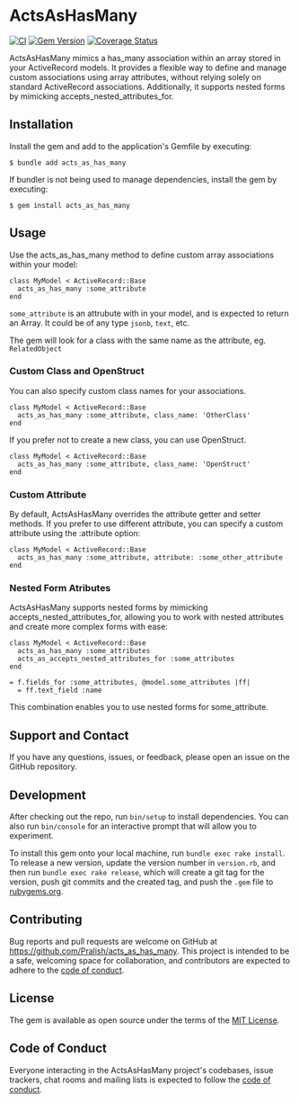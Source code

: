 # ActsAsHasMany

[![CI](https://github.com/pralish/acts_as_has_many/workflows/Ruby/badge.svg)](https://github.com/Pralish/acts_as_has_many/actions)
[![Gem Version](https://badge.fury.io/rb/acts_as_has_many.svg)](https://badge.fury.io/rb/acts_as_has_many)
[![Coverage Status](https://coveralls.io/repos/github/Pralish/acts_as_has_many/badge.svg)](https://coveralls.io/github/Pralish/acts_as_has_many)

 ActsAsHasMany mimics a has_many association within an array stored in your ActiveRecord models. It provides a flexible way to define and manage custom associations using array attributes, without relying solely on standard ActiveRecord associations.  Additionally, it supports nested forms by mimicking accepts_nested_attributes_for.

## Installation

Install the gem and add to the application's Gemfile by executing:

    $ bundle add acts_as_has_many

If bundler is not being used to manage dependencies, install the gem by executing:

    $ gem install acts_as_has_many

## Usage

Use the acts_as_has_many method to define custom array associations within your model:

```
class MyModel < ActiveRecord::Base
  acts_as_has_many :some_attribute
end
```

`some_attribute` is an attrubute with in your model, and is expected to return an Array. It could be of any type `jsonb`, `text`, etc.

The gem will look for a class with the same name as the attribute, eg. `RelatedObject` 

### Custom Class and OpenStruct

You can also specify custom class names for your associations.

```
class MyModel < ActiveRecord::Base
  acts_as_has_many :some_attribute, class_name: 'OtherClass'
end
```

If you prefer not to create a new class, you can use OpenStruct.

```
class MyModel < ActiveRecord::Base
  acts_as_has_many :some_attribute, class_name: 'OpenStruct'
end
```

### Custom Attribute

By default, ActsAsHasMany overrides the attribute getter and setter methods. If you prefer to use different attribute, you can specify a custom attribute using the :attribute option:

```
class MyModel < ActiveRecord::Base
  acts_as_has_many :some_attribute, attribute: :some_other_attribute
end
```

### Nested Form Atributes

ActsAsHasMany supports nested forms by mimicking accepts_nested_attributes_for, allowing you to work with nested attributes and create more complex forms with ease:

```
class MyModel < ActiveRecord::Base
  acts_as_has_many :some_attributes
  acts_as_accepts_nested_attributes_for :some_attributes
end
```

```
= f.fields_for :some_attributes, @model.some_attributes |ff|
  = ff.text_field :name
```

This combination enables you to use nested forms for some_attribute.

## Support and Contact

If you have any questions, issues, or feedback, please open an issue on the GitHub repository.

## Development

After checking out the repo, run `bin/setup` to install dependencies. You can also run `bin/console` for an interactive prompt that will allow you to experiment.

To install this gem onto your local machine, run `bundle exec rake install`. To release a new version, update the version number in `version.rb`, and then run `bundle exec rake release`, which will create a git tag for the version, push git commits and the created tag, and push the `.gem` file to [rubygems.org](https://rubygems.org).

## Contributing

Bug reports and pull requests are welcome on GitHub at https://github.com/Pralish/acts_as_has_many. This project is intended to be a safe, welcoming space for collaboration, and contributors are expected to adhere to the [code of conduct](https://github.com/Pralish/acts_as_has_many/blob/main/CODE_OF_CONDUCT.md).

## License

The gem is available as open source under the terms of the [MIT License](https://opensource.org/licenses/MIT).

## Code of Conduct

Everyone interacting in the ActsAsHasMany project's codebases, issue trackers, chat rooms and mailing lists is expected to follow the [code of conduct](https://github.com/Pralish/acts_as_has_many/blob/main/CODE_OF_CONDUCT.md).

